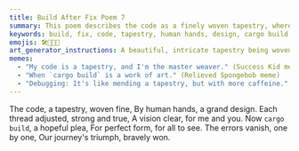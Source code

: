 ```yaml
---
title: Build After Fix Poem 7
summary: This poem describes the code as a finely woven tapestry, where human hands meticulously adjust each thread to create a strong and true design, culminating in a successful build and a triumph of vision.
keywords: build, fix, code, tapestry, human hands, design, cargo build, triumph, errors, vision
emojis: 🛠️🧵✨✅
art_generator_instructions: A beautiful, intricate tapestry being woven, with lines of code forming the threads. Human hands are meticulously adjusting and tightening the threads, causing "errors" (represented by loose or frayed threads) to disappear, and the design to become clearer and more vibrant. A `cargo build` command is shown with a green checkmark, and the overall scene conveys a sense of meticulous craftsmanship, artistic creation, and the satisfaction of a vision realized.
memes:
  - "My code is a tapestry, and I'm the master weaver." (Success Kid meme)
  - "When `cargo build` is a work of art." (Relieved Spongebob meme)
  - "Debugging: It's like mending a tapestry, but with more caffeine." (Doge meme)
---
```

The code, a tapestry, woven fine,
By human hands, a grand design.
Each thread adjusted, strong and true,
A vision clear, for me and you.
Now `cargo build`, a hopeful plea,
For perfect form, for all to see.
The errors vanish, one by one,
Our journey's triumph, bravely won.